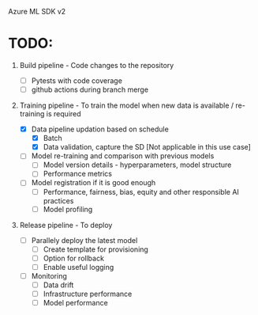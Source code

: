 Azure ML SDK v2

# TODO:

1. Build pipeline - Code changes to the repository

    - [ ] Pytests with code coverage
    - [ ] github actions during branch merge

2. Training pipeline - To train the model when new data is available / re-training is required

    - [X] Data pipeline updation based on schedule
        - [X] Batch
        - [X] Data validation, capture the SD [Not applicable in this use case]

    - [ ] Model re-training and comparison with previous models
        - [ ] Model version details - hyperparameters, model structure
        - [ ] Performance metrics

    - [ ] Model registration if it is good enough
        - [ ] Performance, fairness, bias, equity and other responsible AI practices
        - [ ] Model profiling

3. Release pipeline - To deploy 

    - [ ] Parallely deploy the latest model
        - [ ] Create template for provisioning
        - [ ] Option for rollback
        - [ ] Enable useful logging

    - [ ] Monitoring
        - [ ] Data drift
        - [ ] Infrastructure performance
        - [ ] Model performance